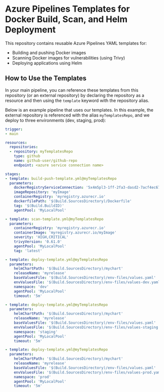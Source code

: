 # Azure Pipelines Templates for Docker Build, Scan, and Helm Deployment

This repository contains reusable Azure Pipelines YAML templates for:
- Building and pushing Docker images
- Scanning Docker images for vulnerabilities (using Trivy)
- Deploying applications using Helm

## How to Use the Templates

In your main pipeline, you can reference these templates from this repository (or an external repository) by declaring the repository as a resource and then using the `template` keyword with the repository alias.

Below is an example pipeline that uses our templates. In this example, the external repository is referenced with the alias `myTemplatesRepo`, and we deploy to three environments (dev, staging, prod):

```yaml
trigger:
- main

resources:
  repositories:
  - repository: myTemplatesRepo        
    type: github
    name: github-user/github-repo
    endpoint: <azure service connection name>

stages:
- template: build-push-template.yml@myTemplatesRepo  
  parameters:
    dockerRegistryServiceConnection: '5x4m5pl3-1ff-2fa3-dasd2-7acf4ec678f2'
    imageRepository: 'myImage'
    containerRegistry: 'myregistry.azurecr.io'
    dockerfilePath: '$(Build.SourcesDirectory)/Dockerfile'
    tag: '$(Build.BuildID)'
    agentPool: 'MyLocalPool'

- template: scan-template.yml@myTemplatesRepo  
  parameters:
    containerRegistry: 'myregistry.azurecr.io'
    containerImage: 'myregistry.azurecr.io/myImage'
    severity: 'HIGH,CRITICAL'
    trivyVersion: '0.61.0'
    agentPool: 'MyLocalPool'
    tag: 'latest'

- template: deploy-template.yml@myTemplatesRepo  
  parameters:
    helmChartPath: '$(Build.SourcesDirectory)/mychart'    
    releaseName: 'myrelease'
    baseValuesFile: '$(Build.SourcesDirectory)/env-files/values.yaml'
    envValuesFile: '$(Build.SourcesDirectory)/env-files/values-dev.yaml'
    namespace: 'dev'
    agentPool: 'MyLocalPool'
    timeout: '5m'      

- template: deploy-template.yml@myTemplatesRepo  
  parameters:
    helmChartPath: '$(Build.SourcesDirectory)/mychart'    
    releaseName: 'myrelease'
    baseValuesFile: '$(Build.SourcesDirectory)/env-files/values.yaml'
    envValuesFile: '$(Build.SourcesDirectory)/env-files/values-staging.yaml'
    namespace: 'staging'
    agentPool: 'MyLocalPool'
    timeout: '5m'  

- template: deploy-template.yml@myTemplatesRepo  
  parameters:
    helmChartPath: '$(Build.SourcesDirectory)/mychart'    
    releaseName: 'myrelease'
    baseValuesFile: '$(Build.SourcesDirectory)/env-files/values.yaml'
    envValuesFile: '$(Build.SourcesDirectory)/env-files/values-prod.yaml'
    namespace: 'prod'
    agentPool: 'MyLocalPool'
    timeout: '5m'
